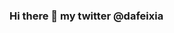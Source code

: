 ### Hi there 👋 my twitter @dafeixia

<!--
**dafeixia/dafeixia** is a ✨ _special_ ✨ repository because its `README.md` (this file) appears on your GitHub profile.

Here are some ideas to get you started:

- 🔭 I’m currently working on ...
- 🌱 I’m currently learning ...
- 👯 I’m looking to collaborate on ...
- 🤔 I’m looking for help with ...
- 💬 Ask me about ...
- 📫 How to reach me: dafeixia@gmail.com
- 😄 Pronouns: ...
- ⚡ Fun fact: ...
-->
